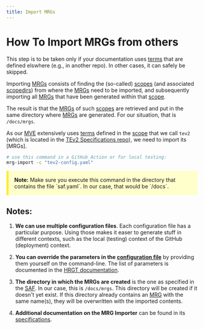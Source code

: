 ```yaml
---
title: Import MRGs
---
```


# How To Import MRGs from others

This step is to be taken only if your documentation uses [terms](@tev2) 
that are defined elswhere (e.g., in another repo). In other cases, 
it can safely be skipped.

Importing [MRGs](@tev2) consists of finding the (so-called) [scopes](@tev2)
(and associated [scopedirs](@tev2)) from where the [MRGs](@tev2) need to be
imported, and subsequently importing all [MRGs](@tev2) that have been 
generated within that [scope](@tev2).

The result is that the [MRGs](@tev2) of such [scopes](@tev2) are retrieved
and put in the same directory where [MRGs](@tev2) are generated.
For our situation, that is `/docs/mrgs`.

As our [MVE](@) extensively uses [terms](@tev2) defined in the [scope](@tev2)
that we call `tev2` (which is located in the
[TEv2 Specifications repo](https://github.com/tno-terminology-design/tev2-specifications)),
we need to import its [MRGs].

```bash
# use this command in a GitHub Action or for local testing:
mrg-import -c "tev2-config.yaml"
```

<div style="background-color: #ffffcc; padding: 15px; margin-bottom: 20px; border-left: 6px solid #ffeb3b;">
  <strong>Note:</strong> Make sure you execute this command 
  in the directory that contains the file `saf.yaml`.
  In our case, that would be `/docs`.
</div>

## Notes:

1. **We can use multiple configuration files**. 
  Each configuration file has a particular purpose.
  Using those makes it easer to generate stuff in different contexts,
  such as the local (testing) context of the GitHub (deployment) context.

2. **You can override the parameters in the [configuration file](@tev2)**
  by providing them yourself on the command-line. The list of parameters
  is documented in the [HRGT documentation](hrgt#calling-the-tool@tev2).

3. **The directory in which the MRGs are created** is the one as specified
   in the [SAF](@tev2). In our case, this is `/docs/mrgs`.
   This directory will be created if it doesn't yet exist.
   If this directory already contains an [MRG](@tev2) with the same name(s),
   they will be overwritten with the imported contents.

4. **Additional documentation on the MRG Importer** can be found in its 
   [specifications](mrg-import@tev2).